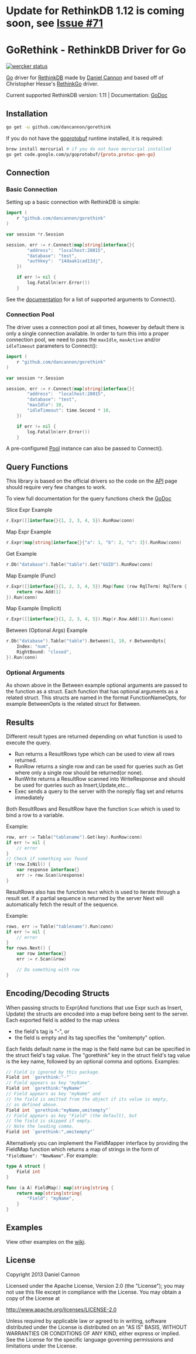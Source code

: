 # Update for RethinkDB 1.12 is coming soon, see [Issue #71](https://github.com/dancannon/gorethink/issues/71)

# GoRethink - RethinkDB Driver for Go

[![wercker status](https://app.wercker.com/status/e315e764041af8e80f0c68280d4b4de2/m "wercker status")](https://app.wercker.com/project/bykey/e315e764041af8e80f0c68280d4b4de2)

[Go](http://golang.org/) driver for [RethinkDB](http://www.rethinkdb.com/) made by [Daniel Cannon](http://github.com/dancannon) and based off of Christopher Hesse's [RethinkGo](https://github.com/christopherhesse/rethinkgo) driver.

Current supported RethinkDB version: 1.11 | Documentation: [GoDoc](http://godoc.org/github.com/dancannon/gorethink)

## Installation

```sh
go get -u github.com/dancannon/gorethink
```

If you do not have the [goprotobuf](https://code.google.com/p/goprotobuf/) runtime installed, it is required:

```sh
brew install mercurial # if you do not have mercurial installed
go get code.google.com/p/goprotobuf/{proto,protoc-gen-go}
```

## Connection

### Basic Connection

Setting up a basic connection with RethinkDB is simple:

```go
import (
    r "github.com/dancannon/gorethink"
)

var session *r.Session

session, err := r.Connect(map[string]interface{}{
        "address":  "localhost:28015",
        "database": "test",
        "authkey":  "14daak1cad13dj",
    })

    if err != nil {
        log.Fatalln(err.Error())
    }

```
See the [documentation](http://godoc.org/github.com/dancannon/gorethink#Connect) for a list of supported arguments to Connect().

### Connection Pool

The driver uses a connection pool at all times, however by default there is only a single connection available. In order to turn this into a proper connection pool, we need to pass the `maxIdle`, `maxActive` and/or `idleTimeout` parameters to Connect():

```go
import (
    r "github.com/dancannon/gorethink"
)

var session *r.Session

session, err := r.Connect(map[string]interface{}{
        "address":  "localhost:28015",
        "database": "test",
        "maxIdle": 10,
        "idleTimeout": time.Second * 10,
    })

    if err != nil {
        log.Fatalln(err.Error())
    }
```

A pre-configured [Pool](http://godoc.org/github.com/dancannon/gorethink#Pool) instance can also be passed to Connect().

## Query Functions

This library is based on the official drivers so the code on the [API](http://www.rethinkdb.com/api/) page should require very few changes to work.

To view full documentation for the query functions check the [GoDoc](http://godoc.org/github.com/dancannon/gorethink#RqlTerm)

Slice Expr Example
```go
r.Expr([]interface{}{1, 2, 3, 4, 5}).RunRow(conn)
```
Map Expr Example
```go
r.Expr(map[string]interface{}{"a": 1, "b": 2, "c": 3}).RunRow(conn)
```
Get Example
```go
r.Db("database").Table("table").Get("GUID").RunRow(conn)
```
Map Example (Func)
```go
r.Expr([]interface{}{1, 2, 3, 4, 5}).Map(func (row RqlTerm) RqlTerm {
    return row.Add(1)
}).Run(conn)
```
Map Example (Implicit)
```go
r.Expr([]interface{}{1, 2, 3, 4, 5}).Map(r.Row.Add(1)).Run(conn)
```
Between (Optional Args) Example
```go
r.Db("database").Table("table").Between(1, 10, r.BetweenOpts{
    Index: "num",
    RightBound: "closed",
}).Run(conn)
```


### Optional Arguments

As shown above in the Between example optional arguments are passed to the function as a struct. Each function that has optional arguments as a related struct. This structs are named in the format FunctionNameOpts, for example BetweenOpts is the related struct for Between.

## Results

Different result types are returned depending on what function is used to execute the query.

- Run returns a ResultRows type which can be used to view
all rows returned.
- RunRow returns a single row and can be used for queries such as Get where only a single row should be returned(or none).
- RunWrite returns a ResultRow scanned into WriteResponse and should be used for queries such as Insert,Update,etc...
- Exec sends a query to the server with the noreply flag set and returns immediately

Both ResultRows and ResultRow have the function `Scan` which is used to bind a row to a variable.

Example:

```go
row, err := Table("tablename").Get(key).RunRow(conn)
if err != nil {
	// error
}
// Check if something was found
if !row.IsNil() {
	var response interface{}
	err := row.Scan(&response)
}
```

ResultRows also has the function `Next` which is used to iterate through a result set. If a partial sequence is returned by the server Next will automatically fetch the result of the sequence.

Example:

```go
rows, err := Table("tablename").Run(conn)
if err != nil {
	// error
}
for rows.Next() {
    var row interface{}
    err := r.Scan(&row)

    // Do something with row
}
```

## Encoding/Decoding Structs
When passing structs to Expr(And functions that use Expr such as Insert, Update) the structs are encoded into a map before being sent to the server. Each exported field is added to the map unless

  - the field's tag is "-", or
  - the field is empty and its tag specifies the "omitempty" option.

Each fields default name in the map is the field name but can be specified in the struct field's tag value. The "gorethink" key in
the struct field's tag value is the key name, followed by an optional comma
and options. Examples:

```go
// Field is ignored by this package.
Field int `gorethink:"-"`
// Field appears as key "myName".
Field int `gorethink:"myName"`
// Field appears as key "myName" and
// the field is omitted from the object if its value is empty,
// as defined above.
Field int `gorethink:"myName,omitempty"`
// Field appears as key "Field" (the default), but
// the field is skipped if empty.
// Note the leading comma.
Field int `gorethink:",omitempty"`
```

Alternatively you can implement the FieldMapper interface  by providing the FieldMap function which returns a map of strings in the form of `"FieldName": "NewName"`. For example:

```go
type A struct {
    Field int
}

func (a A) FieldMap() map[string]string {
    return map[string]string{
        "Field": "myName",
    }
}
```

## Examples

View other examples on the [wiki](https://github.com/dancannon/gorethink/wiki/Examples).

## License

Copyright 2013 Daniel Cannon

Licensed under the Apache License, Version 2.0 (the "License");
you may not use this file except in compliance with the License.
You may obtain a copy of the License at

  http://www.apache.org/licenses/LICENSE-2.0

Unless required by applicable law or agreed to in writing, software
distributed under the License is distributed on an "AS IS" BASIS,
WITHOUT WARRANTIES OR CONDITIONS OF ANY KIND, either express or implied.
See the License for the specific language governing permissions and
limitations under the License.
